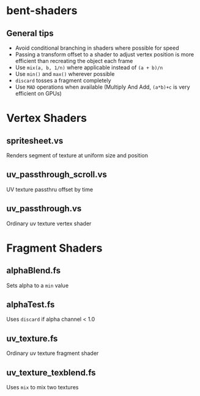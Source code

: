 # bent-shaders

## General tips
- Avoid conditional branching in shaders where possible for speed
- Passing a transform offset to a shader to adjust vertex position is more efficient than recreating the object each frame
- Use `mix(a, b, 1/n)` where applicable instead of `(a + b)/n`
- Use `min()` and `max()` wherever possible
- `discard` tosses a fragment completely
- Use `MAD` operations when available (Multiply And Add, `(a*b)+c` is very efficient on GPUs)

# Vertex Shaders

## spritesheet.vs 
Renders segment of texture at uniform size and position

## uv_passthrough_scroll.vs
UV texture passthru offset by time

## uv_passthrough.vs
Ordinary uv texture vertex shader

# Fragment Shaders

## alphaBlend.fs 
Sets alpha to a `min` value

## alphaTest.fs
Uses `discard` if alpha channel < 1.0

## uv_texture.fs
Ordinary uv texture fragment shader

## uv_texture_texblend.fs
Uses `mix` to mix two textures
